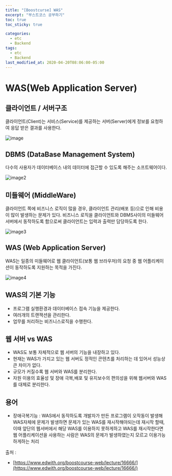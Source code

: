 ```yaml
---
title: "[Boostcurse] WAS"
excerpt: "부스트코스 공부하기"
toc: true
toc_sticky: true

categories:
  - etc
  - Backend
tags:
  - etc
  - Backend
last_modified_at: 2020-04-20T08:06:00-05:00
---
```



# WAS(Web Application Server)

## 클라이언트 / 서버구조

클라이언트(Client)는 서비스(Service)를 제공하는 서버(Server)에게 정보를 요청하여 응답 받은 결과를 사용한다.

![image](https://cphinf.pstatic.net/mooc/20180213_10/151849899068982T3i_PNG/05.png)

## DBMS (DataBase Management System)

다수의 사용자가 데이터베이스 내의 데이터에 접근할 수 있도록 해주는 소프트웨어이다.

![image2](https://cphinf.pstatic.net/mooc/20180122_74/15166087526093WS9P_PNG/1_1_7_DBMS.PNG)


## 미들웨어 (MiddleWare)

클라이언트 쪽에 비즈니스 로직이 많을 경우, 클라이언트 관리(배포 등)으로 인해 비용이 많이 발생하는 문제가 있다.
비즈니스 로직을 클라이언트와 DBMS사이의 미들웨어 서버에서 동작하도록 함으로써 클라이언트는 입력과 출력만 담당하도록 한다.

![image3](https://cphinf.pstatic.net/mooc/20180122_267/1516608805247GN2hK_PNG/1_1_7_.PNG)


## WAS (Web Application Server)

WAS는 일종의 미들웨어로 웹 클라이언트(보통 웹 브라우저)의 요청 중 웹 어플리케이션이 동작하도록 지원하는 목적을 가진다.

![image4](https://cphinf.pstatic.net/mooc/20180122_270/1516606715302CWRJG_PNG/1_1_7_was.PNG)

## WAS의 기본 기능

+ 프로그램 실행환경과 데이터베이스 접속 기능을 제공한다.
+ 여러개의 트랜잭션을 관리한다.
+ 업무를 처리하는 비즈니스로직을 수행한다.

## 웹 서버 vs WAS

+ WAS도 보통 자체적으로 웹 서버의 기능을 내장하고 있다.
+ 현재는 WAS가 가지고 있는 웹 서버도 정적인 콘텐츠를 처리하는 데 있어서 성능상 큰 차이가 없다.
+ 규모가 커질수록 웹 서버와 WAS를 분리한다.
+ 자원 이용의 효율성 및 장애 극복,배포 및 유지보수의 편의성을 위해 웹서버와 WAS를 대체로 분리한다.



## 용어


+ 장애극복기능 : WAS에서 동작하도록 개발자가 만든 프로그램이 오작동이 발생해 WAS자체에 문제가 발생하면
                문제가 있는 WAS를 재시작해야되는데 재시작 할때, 이때 앞단의 웹서버에서 해당 WAS를 이용하지 못하게하고 WAS를 재시작한다면 웹 어플리케이션을 사용하는 사람은 WAS의 문제가 발생하였는지 모르고 이용가능하게하는 처리


출처 : 
+ [https://www.edwith.org/boostcourse-web/lecture/16666/](https://www.edwith.org/boostcourse-web/lecture/16666/)